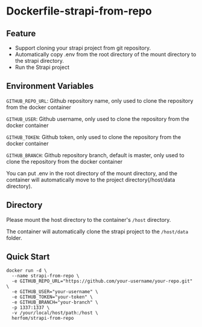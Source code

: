 # Dockerfile-strapi-from-repo

## Feature

- Support cloning your strapi project from git repository.
- Automatically copy .env from the root directory of the mount directory to the strapi directory.
- Run the Strapi project

## Environment Variables

`GITHUB_REPO_URL`: Github repository name, only used to clone the repository from the docker container

`GITHUB_USER`: Github username, only used to clone the repository from the docker container

`GITHUB_TOKEN`: Github token, only used to clone the repository from the docker container

`GITHUB_BRANCH`: Github repository branch, default is master, only used to clone the repository from the docker container

You can put .env in the root directory of the mount directory, and the container will automatically move to the project directory(/host/data directory).

## Directory

Please mount the host directory to the container's `/host` directory.

The container will automatically clone the strapi project to the `/host/data` folder.

## Quick Start

```
docker run -d \
  --name strapi-from-repo \
  -e GITHUB_REPO_URL="https://github.com/your-username/your-repo.git" \
  -e GITHUB_USER="your-username" \
  -e GITHUB_TOKEN="your-token" \
  -e GITHUB_BRANCH="your-branch" \
  -p 1337:1337 \
  -v /your/local/host/path:/host \
  herfom/strapi-from-repo

```
